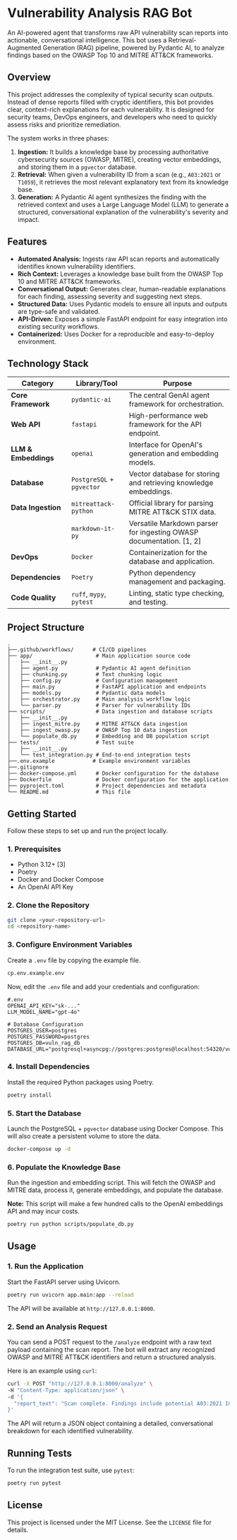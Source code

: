 # Vulnerability Analysis RAG Bot

An AI-powered agent that transforms raw API vulnerability scan reports into actionable, conversational intelligence. This bot uses a Retrieval-Augmented Generation (RAG) pipeline, powered by Pydantic AI, to analyze findings based on the OWASP Top 10 and MITRE ATT\&CK frameworks.

## Overview

This project addresses the complexity of typical security scan outputs. Instead of dense reports filled with cryptic identifiers, this bot provides clear, context-rich explanations for each vulnerability. It is designed for security teams, DevOps engineers, and developers who need to quickly assess risks and prioritize remediation.

The system works in three phases:

1.  **Ingestion:** It builds a knowledge base by processing authoritative cybersecurity sources (OWASP, MITRE), creating vector embeddings, and storing them in a `pgvector` database.
2.  **Retrieval:** When given a vulnerability ID from a scan (e.g., `A03:2021` or `T1059`), it retrieves the most relevant explanatory text from its knowledge base.
3.  **Generation:** A Pydantic AI agent synthesizes the finding with the retrieved context and uses a Large Language Model (LLM) to generate a structured, conversational explanation of the vulnerability's severity and impact.

## Features

  * **Automated Analysis:** Ingests raw API scan reports and automatically identifies known vulnerability identifiers.
  * **Rich Context:** Leverages a knowledge base built from the OWASP Top 10 and MITRE ATT\&CK frameworks.
  * **Conversational Output:** Generates clear, human-readable explanations for each finding, assessing severity and suggesting next steps.
  * **Structured Data:** Uses Pydantic models to ensure all inputs and outputs are type-safe and validated.
  * **API-Driven:** Exposes a simple FastAPI endpoint for easy integration into existing security workflows.
  * **Containerized:** Uses Docker for a reproducible and easy-to-deploy environment.

## Technology Stack

| Category | Library/Tool | Purpose |
| ----------------- | -------------------- | ------------------------------------------------------------ |
| **Core Framework** | `pydantic-ai` | The central GenAI agent framework for orchestration. |
| **Web API** | `fastapi` | High-performance web framework for the API endpoint. |
| **LLM & Embeddings**| `openai` | Interface for OpenAI's generation and embedding models. |
| **Database** | `PostgreSQL` + `pgvector` | Vector database for storing and retrieving knowledge embeddings. |
| **Data Ingestion** | `mitreattack-python` | Official library for parsing MITRE ATT\&CK STIX data. |
| | `markdown-it-py` | Versatile Markdown parser for ingesting OWASP documentation. [1, 2] |
| **DevOps** | `Docker` | Containerization for the database and application. |
| **Dependencies** | `Poetry` | Python dependency management and packaging. |
| **Code Quality** | `ruff`, `mypy`, `pytest` | Linting, static type checking, and testing. |

## Project Structure

```
.
├──.github/workflows/      # CI/CD pipelines
├── app/                    # Main application source code
│   ├── __init__.py
│   ├── agent.py            # Pydantic AI agent definition
│   ├── chunking.py         # Text chunking logic
│   ├── config.py           # Configuration management
│   ├── main.py             # FastAPI application and endpoints
│   ├── models.py           # Pydantic data models
│   ├── orchestrator.py     # Main analysis workflow logic
│   └── parser.py           # Parser for vulnerability IDs
├── scripts/                # Data ingestion and database scripts
│   ├── __init__.py
│   ├── ingest_mitre.py     # MITRE ATT&CK data ingestion
│   ├── ingest_owasp.py     # OWASP Top 10 data ingestion
│   └── populate_db.py      # Embedding and DB population script
├── tests/                  # Test suite
│   ├── __init__.py
│   └── test_integration.py # End-to-end integration tests
├──.env.example            # Example environment variables
├──.gitignore
├── docker-compose.yml      # Docker configuration for the database
├── Dockerfile              # Docker configuration for the application
├── pyproject.toml          # Project dependencies and metadata
└── README.md               # This file
```

## Getting Started

Follow these steps to set up and run the project locally.

### 1\. Prerequisites

  * Python 3.12+ [3]
  * Poetry
  * Docker and Docker Compose
  * An OpenAI API Key

### 2\. Clone the Repository

```bash
git clone <your-repository-url>
cd <repository-name>
```

### 3\. Configure Environment Variables

Create a `.env` file by copying the example file.

```bash
cp.env.example.env
```

Now, edit the `.env` file and add your credentials and configuration:

```dotenv
#.env
OPENAI_API_KEY="sk-..."
LLM_MODEL_NAME="gpt-4o"

# Database Configuration
POSTGRES_USER=postgres
POSTGRES_PASSWORD=postgres
POSTGRES_DB=vuln_rag_db
DATABASE_URL="postgresql+asyncpg://postgres:postgres@localhost:54320/vuln_rag_db"
```

### 4\. Install Dependencies

Install the required Python packages using Poetry.

```bash
poetry install
```

### 5\. Start the Database

Launch the PostgreSQL + `pgvector` database using Docker Compose. This will also create a persistent volume to store the data.

```bash
docker-compose up -d
```

### 6\. Populate the Knowledge Base

Run the ingestion and embedding script. This will fetch the OWASP and MITRE data, process it, generate embeddings, and populate the database.

**Note:** This script will make a few hundred calls to the OpenAI embeddings API and may incur costs.

```bash
poetry run python scripts/populate_db.py
```

## Usage

### 1\. Run the Application

Start the FastAPI server using Uvicorn.

```bash
poetry run uvicorn app.main:app --reload
```

The API will be available at `http://127.0.0.1:8000`.

### 2\. Send an Analysis Request

You can send a POST request to the `/analyze` endpoint with a raw text payload containing the scan report. The bot will extract any recognized OWASP and MITRE ATT\&CK identifiers and return a structured analysis.

Here is an example using `curl`:

```bash
curl -X POST "http://127.0.0.1:8000/analyze" \
-H "Content-Type: application/json" \
-d '{
  "report_text": "Scan complete. Findings include potential A03:2021 Injection vulnerability and evidence of T1059 Command and Scripting Interpreter usage."
}'
```

The API will return a JSON object containing a detailed, conversational breakdown for each identified vulnerability.

## Running Tests

To run the integration test suite, use `pytest`:

```bash
poetry run pytest
```

## License

This project is licensed under the MIT License. See the `LICENSE` file for details.